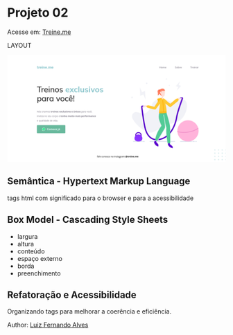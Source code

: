 # Projeto 02

Acesse em: <a href="https://lfoalves.github.io/treine-me" title="Acessar o site da Treine Me">Treine.me</a>

LAYOUT

<img src="./images/layout.png" alt="Layout da página web">

## Semântica - Hypertext Markup Language
tags html com significado para o browser e para a acessibilidade

## Box Model - Cascading Style Sheets
* largura
* altura
* conteúdo
* espaço externo
* borda
* preenchimento

## Refatoração e Acessibilidade
Organizando tags para melhorar a coerência e eficiência.

Author: <a href="https://www.linkedin.com/in/lfoalves/" target="_blank" title="Autor: Luiz Fernando Alves">Luiz Fernando Alves</a>
